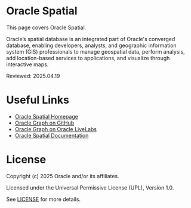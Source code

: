 # Oracle Spatial

This page covers Oracle Spatial.

Oracle’s spatial database is an integrated part of Oracle's converged database, enabling developers, analysts, and geographic information system (GIS) professionals to manage geospatial data, perform analysis, add location-based services to applications, and visualize through interactive maps.

Reviewed: 2025.04.19


# Useful Links

- [Oracle Spatial Homepage](https://www.oracle.com/uk/database/spatial-database/)
- [Oracle Graph on GitHub](https://github.com/oracle-quickstart/oci-arch-spatial)
- [Oracle Graph on Oracle LiveLabs](https://apexapps.oracle.com/pls/apex/f?p=133:100:106721875431259::::SEARCH:spatial)
- [Oracle Spatial Documentation](https://docs.oracle.com/en/database/oracle/oracle-database/21/spatl/spatial-concepts.html)


# License

Copyright (c) 2025 Oracle and/or its affiliates.

Licensed under the Universal Permissive License (UPL), Version 1.0.

See [LICENSE](https://github.com/oracle-devrel/technology-engineering/blob/main/LICENSE) for more details.
